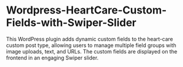# Wordpress-HeartCare-Custom-Fields-with-Swiper-Slider
This WordPress plugin adds dynamic custom fields to the heart-care custom post type, allowing users to manage multiple field groups with image uploads, text, and URLs. The custom fields are displayed on the frontend in an engaging Swiper slider.
